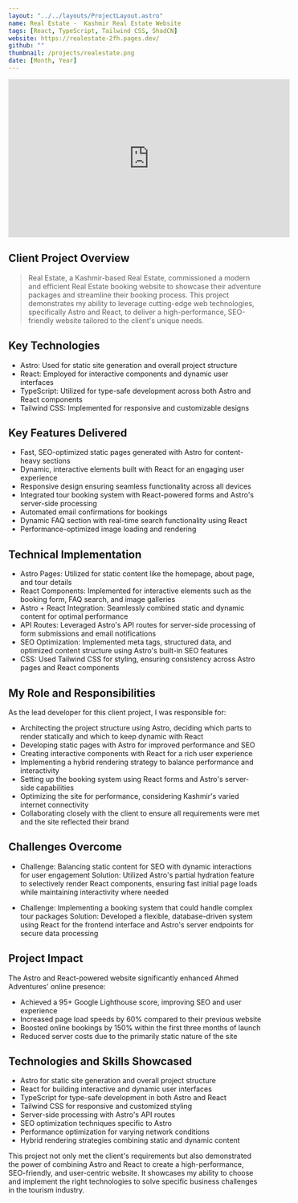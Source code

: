```yaml
---
layout: "../../layouts/ProjectLayout.astro"
name: Real Estate -  Kashmir Real Estate Website
tags: [React, TypeScript, Tailwind CSS, ShadCN]
website: https://realestate-2fh.pages.dev/
github: ""
thumbnail: /projects/realestate.png
date: [Month, Year]
---
```


<iframe width="560" height="315" src="https://www.youtube.com/embed/OeDzJnuGTww?si=o2kmkZ6gVlz6WuQh" title="YouTube video player" frameborder="0" allow="accelerometer; autoplay; clipboard-write; encrypted-media; gyroscope; picture-in-picture; web-share" referrerpolicy="strict-origin-when-cross-origin" allowfullscreen></iframe>

## Client Project Overview

> Real Estate, a Kashmir-based Real Estate, commissioned a modern and efficient Real Estate booking website to showcase their adventure packages and streamline their booking process. This project demonstrates my ability to leverage cutting-edge web technologies, specifically Astro and React, to deliver a high-performance, SEO-friendly website tailored to the client's unique needs.

## Key Technologies

- Astro: Used for static site generation and overall project structure
- React: Employed for interactive components and dynamic user interfaces
- TypeScript: Utilized for type-safe development across both Astro and React components
- Tailwind CSS: Implemented for responsive and customizable designs

## Key Features Delivered

- Fast, SEO-optimized static pages generated with Astro for content-heavy sections
- Dynamic, interactive elements built with React for an engaging user experience
- Responsive design ensuring seamless functionality across all devices
- Integrated tour booking system with React-powered forms and Astro's server-side processing
- Automated email confirmations for bookings
- Dynamic FAQ section with real-time search functionality using React
- Performance-optimized image loading and rendering

## Technical Implementation

- Astro Pages: Utilized for static content like the homepage, about page, and tour details
- React Components: Implemented for interactive elements such as the booking form, FAQ search, and image galleries
- Astro + React Integration: Seamlessly combined static and dynamic content for optimal performance
- API Routes: Leveraged Astro's API routes for server-side processing of form submissions and email notifications
- SEO Optimization: Implemented meta tags, structured data, and optimized content structure using Astro's built-in SEO features
- CSS: Used Tailwind CSS for styling, ensuring consistency across Astro pages and React components

## My Role and Responsibilities

As the lead developer for this client project, I was responsible for:

- Architecting the project structure using Astro, deciding which parts to render statically and which to keep dynamic with React
- Developing static pages with Astro for improved performance and SEO
- Creating interactive components with React for a rich user experience
- Implementing a hybrid rendering strategy to balance performance and interactivity
- Setting up the booking system using React forms and Astro's server-side capabilities
- Optimizing the site for performance, considering Kashmir's varied internet connectivity
- Collaborating closely with the client to ensure all requirements were met and the site reflected their brand

## Challenges Overcome

- Challenge: Balancing static content for SEO with dynamic interactions for user engagement
  Solution: Utilized Astro's partial hydration feature to selectively render React components, ensuring fast initial page loads while maintaining interactivity where needed

- Challenge: Implementing a booking system that could handle complex tour packages
  Solution: Developed a flexible, database-driven system using React for the frontend interface and Astro's server endpoints for secure data processing

## Project Impact

The Astro and React-powered website significantly enhanced Ahmed Adventures' online presence:

- Achieved a 95+ Google Lighthouse score, improving SEO and user experience
- Increased page load speeds by 60% compared to their previous website
- Boosted online bookings by 150% within the first three months of launch
- Reduced server costs due to the primarily static nature of the site

## Technologies and Skills Showcased

- Astro for static site generation and overall project structure
- React for building interactive and dynamic user interfaces
- TypeScript for type-safe development in both Astro and React
- Tailwind CSS for responsive and customized styling
- Server-side processing with Astro's API routes
- SEO optimization techniques specific to Astro
- Performance optimization for varying network conditions
- Hybrid rendering strategies combining static and dynamic content

This project not only met the client's requirements but also demonstrated the power of combining Astro and React to create a high-performance, SEO-friendly, and user-centric website. It showcases my ability to choose and implement the right technologies to solve specific business challenges in the tourism industry.
